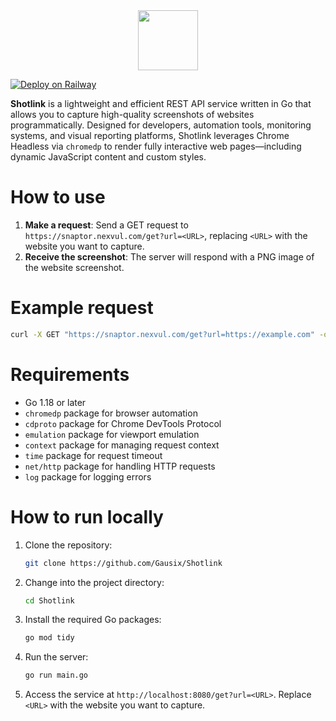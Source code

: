 <div align='center'>
   <img src='https://i.imgur.com/yejUTRS.png' width='96px' style='text-align:center;' /> 
</div>

[![Deploy on Railway](https://railway.com/button.svg)](https://railway.com/deploy/shotlink?referralCode=U520U6)

**Shotlink** is a lightweight and efficient REST API service written in Go that allows you to capture high-quality screenshots of websites programmatically. Designed for developers, automation tools, monitoring systems, and visual reporting platforms, Shotlink leverages Chrome Headless via `chromedp` to render fully interactive web pages—including dynamic JavaScript content and custom styles.

# How to use

1. **Make a request**: Send a GET request to `https://snaptor.nexvul.com/get?url=<URL>`, replacing `<URL>` with the website you want to capture.
2. **Receive the screenshot**: The server will respond with a PNG image of the website screenshot.

# Example request

```bash
curl -X GET "https://snaptor.nexvul.com/get?url=https://example.com" -o screenshot.png
```

# Requirements

- Go 1.18 or later
- `chromedp` package for browser automation
- `cdproto` package for Chrome DevTools Protocol
- `emulation` package for viewport emulation
- `context` package for managing request context
- `time` package for request timeout
- `net/http` package for handling HTTP requests
- `log` package for logging errors

# How to run locally

1. Clone the repository:
   ```bash
   git clone https://github.com/Gausix/Shotlink
   ```
2. Change into the project directory:
   ```bash
   cd Shotlink
   ```
3. Install the required Go packages:
   ```bash
   go mod tidy
   ```
4. Run the server:
   ```bash
   go run main.go
   ```
5. Access the service at `http://localhost:8080/get?url=<URL>`. Replace `<URL>` with the website you want to capture.
